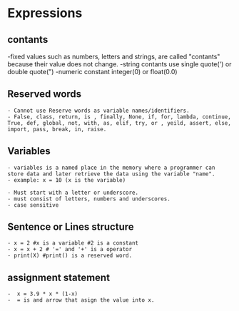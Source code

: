 # Expressions

## contants

 -fixed values such as numbers, letters and strings, are called "contants" because their value does not change.
 -string contants use single quote(') or double quote(")
 -numeric constant integer(0) or float(0.0)

## Reserved words

    - Cannot use Reserve words as variable names/identifiers.
    - False, class, return, is , finally, None, if, for, lambda, continue, True, def, global, not, with, as, elif, try, or , yeild, assert, else, import, pass, break, in, raise.

## Variables

    - variables is a named place in the memory where a programmer can store data and later retrieve the data using the variable "name".
    - example: x = 10 (x is the variable)

    - Must start with a letter or underscore.
    - must consist of letters, numbers and underscores.
    - case sensitive

## Sentence or Lines structure

    - x = 2 #x is a variable #2 is a constant
    - x = x + 2 # '=' and '+' is a operator 
    - print(X) #print() is a reserved word.

## assignment statement

    -  x = 3.9 * x * (1-x)
    -  = is and arrow that asign the value into x.
